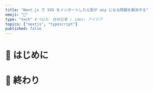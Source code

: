 ```yaml
---
title: "Next.js で SVG をインポートしたら型が any になる問題を解決する"
emoji: "🕌"
type: "tech" # tech: 技術記事 / idea: アイデア
topics: ["nextjs", "typescript"]
published: false
---
```



# 🌼 はじめに

# 🌷 終わり　